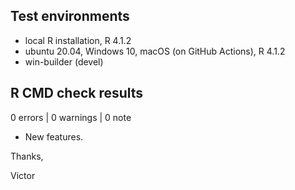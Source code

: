 ## Test environments
* local R installation, R 4.1.2
* ubuntu 20.04, Windows 10, macOS (on GitHub Actions), R 4.1.2
* win-builder (devel)

## R CMD check results

0 errors | 0 warnings | 0 note

* New features.

Thanks,

Victor

